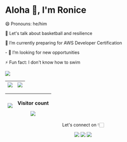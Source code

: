 <h1 align="left">Aloha 👋, I'm Ronice</h1>


<p align='left'>😄 Pronouns: he/him</p>
<p align='left'>💬 Let's talk about basketball and  resilience</p>
<p align='left'> 🔭 I’m currently preparing for AWS Developer Certification </p>
<p align='left'> - 👯 I’m looking for new opportunities </p>
<p align='left'>⚡ Fun fact: I don't know how to swim </p>


<img src="https://github-readme-activity-graph.vercel.app/graph?username=roniceyemeli&custom_title=Contributions&hide_border=true&theme=react">


| <img align="center" src="https://github-readme-stats.vercel.app/api?username=roniceyemeli&show_icons=true&theme=radical"> | <img src="https://github-readme-streak-stats.herokuapp.com/?user=roniceyemeli&theme=dark"> |
| :----------------------------------------------------------------------------------------------------------------------: | :---------------------------------------------------------------------------------------: |

| <img align="center" src="https://github-readme-stats.vercel.app/api/top-langs/?username=roniceyemeli&langs_count=8&layout=compact" /> | <p align="center"> Visitor count</p><img align="center" src="https://profile-counter.glitch.me/roniceyemeli/count.svg" /> |
| :----------------------------------------------------------------------------------------------------------------------: | :---------------------------------------------------------------------------------------: |

<p align="center" > Let's connect on 👇🏻 </p>
   
<p align="center">
  <a href="https://www.linkedin.com/in/zied-gmar-421325184/"><img src="https://img.shields.io/badge/LinkedIn-0077B5?style=for-the-badge&logo=linkedin&logoColor=white"></a> 
  <a href="https://twitter.com/ZiedGmar"><img src="https://img.shields.io/badge/Twitter-1DA1F2?style=for-the-badge&logo=twitter&logoColor=white"></a>
  <a href="mailto:ziedgmar242@gmail.com"><img src="https://img.shields.io/badge/mail-EA4335?style=for-the-badge&logo=gmail&logoColor=white"></a>
</p>
